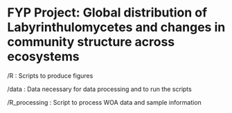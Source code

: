 # FYP Project: Global distribution of Labyrinthulomycetes and changes in community structure across ecosystems 



/R : Scripts to produce figures

/data : Data necessary for data processing and to run the scripts

/R_processing : Script to process WOA data and sample information
